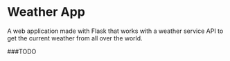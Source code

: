 # Weather App

A web application made with Flask that works with a weather service API to get the current weather from all over the world.

###TODO
